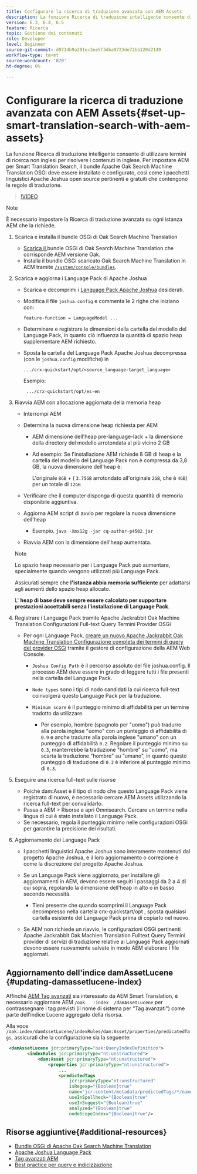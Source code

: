 ```yaml
---
title: Configurare la ricerca di traduzione avanzata con AEM Assets
description: La funzione Ricerca di traduzione intelligente consente di utilizzare termini di ricerca non inglesi per risolvere i contenuti in inglese. Per impostare AEM per Smart Translation Search, il bundle Apache Oak Search Machine Translation OSGi deve essere installato e configurato, così come i pacchetti linguistici Apache Joshua open source pertinenti e gratuiti che contengono le regole di traduzione.
version: 6.3, 6.4, 6.5
feature: Ricerca
topic: Gestione dei contenuti
role: Developer
level: Beginner
source-git-commit: d9714b9a291ec3ee5f3dba9723de72bb120d2149
workflow-type: tm+mt
source-wordcount: '870'
ht-degree: 0%

---
```



# Configurare la ricerca di traduzione avanzata con AEM Assets{#set-up-smart-translation-search-with-aem-assets}

La funzione Ricerca di traduzione intelligente consente di utilizzare termini di ricerca non inglesi per risolvere i contenuti in inglese. Per impostare AEM per Smart Translation Search, il bundle Apache Oak Search Machine Translation OSGi deve essere installato e configurato, così come i pacchetti linguistici Apache Joshua open source pertinenti e gratuiti che contengono le regole di traduzione.

>[!VIDEO](https://video.tv.adobe.com/v/21291/?quality=9&learn=on)

>[!NOTE]
>
>È necessario impostare la Ricerca di traduzione avanzata su ogni istanza AEM che la richiede.

1. Scarica e installa il bundle OSGi di Oak Search Machine Translation
   * [Scarica il ](https://search.maven.org/#search%7Cgav%7C1%7Cg%3A%22org.apache.jackrabbit%22%20AND%20a%3A%22oak-search-mt%22) bundle OSGi di Oak Search Machine Translation che corrisponde AEM versione Oak.
   * Installa il bundle OSGi scaricato Oak Search Machine Translation in AEM tramite [ `/system/console/bundles`](http://localhost:4502/system/console/bundles).

2. Scarica e aggiorna i Language Pack di Apache Joshua
   * Scarica e decomprimi i [Language Pack Apache Joshua](https://cwiki.apache.org/confluence/display/JOSHUA/Language+Packs) desiderati.
   * Modifica il file `joshua.config` e commenta le 2 righe che iniziano con:

      ```
      feature-function = LanguageModel ...
      ```

   * Determinare e registrare le dimensioni della cartella del modello del Language Pack, in quanto ciò influenza la quantità di spazio heap supplementare AEM richiesto.
   * Sposta la cartella del Language Pack Apache Joshua decompressa (con le `joshua.config` modifiche) in

      ```
      .../crx-quickstart/opt/<source_language-target_language>
      ```

      Esempio:

      ```
       .../crx-quickstart/opt/es-en
      ```

3. Riavvia AEM con allocazione aggiornata della memoria heap
   * Interrompi AEM
   * Determina la nuova dimensione heap richiesta per AEM

      * AEM dimensione dell&#39;heap pre-language-lack + la dimensione della directory del modello arrotondata al più vicino 2 GB
      * Ad esempio: Se l&#39;installazione AEM richiede 8 GB di heap e la cartella del modello del Language Pack non è compressa da 3,8 GB, la nuova dimensione dell&#39;heap è:

         L&#39;originale `8GB` + ( `3.75GB` arrotondato all&#39;originale `2GB`, che è `4GB`) per un totale di `12GB`
   * Verificare che il computer disponga di questa quantità di memoria disponibile aggiuntiva.
   * Aggiorna AEM script di avvio per regolare la nuova dimensione dell&#39;heap

      * Esempio. `java -Xmx12g -jar cq-author-p4502.jar`
   * Riavvia AEM con la dimensione dell&#39;heap aumentata.

   >[!NOTE]
   >
   >Lo spazio heap necessario per i Language Pack può aumentare, specialmente quando vengono utilizzati più Language Pack.
   >
   >
   >Assicurati sempre che **l&#39;istanza abbia memoria sufficiente** per adattarsi agli aumenti dello spazio heap allocato.
   >
   >
   >L&#39; **heap di base deve sempre essere calcolato per supportare prestazioni accettabili senza l&#39;installazione di Language Pack**.

4. Registrare i Language Pack tramite Apache Jackrabbit Oak Machine Translation Configurazioni Full-text Query Termini Provider OSGi

   * Per ogni Language Pack, [creare un nuovo Apache Jackrabbit Oak Machine Translation Configurazione completa dei termini di query del provider OSGi](http://localhost:4502/system/console/configMgr/org.apache.jackrabbit.oak.plugins.index.mt.MTFulltextQueryTermsProviderFactory) tramite il gestore di configurazione della AEM Web Console.

      * `Joshua Config Path` è il percorso assoluto del file joshua.config. Il processo AEM deve essere in grado di leggere tutti i file presenti nella cartella del Language Pack.
      * `Node types` sono i tipi di nodo candidati la cui ricerca full-text coinvolgerà questo Language Pack per la traduzione.
      * `Minimum score` è il punteggio minimo di affidabilità per un termine tradotto da utilizzare.

         * Per esempio, hombre (spagnolo per &quot;uomo&quot;) può tradurre alla parola inglese &quot;uomo&quot; con un punteggio di affidabilità di `0.9` e anche tradurre alla parola inglese &quot;umano&quot; con un punteggio di affidabilità `0.2`. Regolare il punteggio minimo su `0.3`, manterrebbe la traduzione &quot;hombre&quot; su &quot;uomo&quot;, ma scarta la traduzione &quot;hombre&quot; su &quot;umano&quot;, in quanto questo punteggio di traduzione di `0.2` è inferiore al punteggio minimo di `0.3`.

5. Eseguire una ricerca full-text sulle risorse
   * Poiché dam:Asset è il tipo di nodo che questo Language Pack viene registrato di nuovo, è necessario cercare AEM Assets utilizzando la ricerca full-text per convalidarlo.
   * Passa a AEM > Risorse e apri Omnisearch. Cercare un termine nella lingua di cui è stato installato il Language Pack.
   * Se necessario, regola il punteggio minimo nelle configurazioni OSGi per garantire la precisione dei risultati.

6. Aggiornamento dei Language Pack
   * I pacchetti linguistici Apache Joshua sono interamente mantenuti dal progetto Apache Joshua, e il loro aggiornamento o correzione è come la discrezione del progetto Apache Joshua.
   * Se un Language Pack viene aggiornato, per installare gli aggiornamenti in AEM, devono essere seguiti i passaggi da 2 a 4 di cui sopra, regolando la dimensione dell&#39;heap in alto o in basso secondo necessità.

      * Tieni presente che quando scomprimi il Language Pack decompresso nella cartella crx-quickstart/opt , sposta qualsiasi cartella esistente del Language Pack prima di copiarlo nel nuovo.
   * Se AEM non richiede un riavvio, le configurazioni OSGi pertinenti Apache Jackrabbit Oak Machien Translation Fulltext Query Termini provider di servizi di traduzione relative ai Language Pack aggiornati devono essere nuovamente salvate in modo AEM elaborare i file aggiornati.


## Aggiornamento dell&#39;indice damAssetLucene {#updating-damassetlucene-index}

Affinché [AEM Tag avanzati](https://helpx.adobe.com/experience-manager/6-3/assets/using/touch-ui-smart-tags.html) sia interessato da AEM Smart Translation, è necessario aggiornare AEM `/oak   :index  /damAssetLucene` per contrassegnare i tag previsti (il nome di sistema per &quot;Tag avanzati&quot;) come parte dell’indice Lucene aggregato della risorsa.

Alla voce `/oak:index/damAssetLucene/indexRules/dam:Asset/properties/predicatedTags`, assicurati che la configurazione sia la seguente:

```xml
 <damAssetLucene jcr:primaryType="oak:QueryIndexDefinition">
        <indexRules jcr:primaryType="nt:unstructured">
            <dam:Asset jcr:primaryType="nt:unstructured">
                <properties jcr:primaryType="nt:unstructured">
                    ...
                    <predictedTags
                        jcr:primaryType="nt:unstructured"
                        isRegexp="{Boolean}true"
                        name="jcr:content/metadata/predictedTags/*/name"
                        useInSpellheck="{Boolean}true"
                        useInSuggest="{Boolean}true"
                        analyzed="{Boolean}true"
                        nodeScopeIndex="{Boolean}true"/>
```

## Risorse aggiuntive{#additional-resources}

* [Bundle OSGi di Apache Oak Search Machine Translation](https://search.maven.org/#search%7Cgav%7C1%7Cg%3A%22org.apache.jackrabbit%22%20AND%20a%3A%22oak-search-mt%22)
* [Apache Joshua Language Pack](https://cwiki.apache.org/confluence/display/JOSHUA/Language+Packs)
* [Tag avanzati AEM](https://helpx.adobe.com/experience-manager/6-3/assets/using/touch-ui-smart-tags.html)
* [Best practice per query e indicizzazione](https://helpx.adobe.com/experience-manager/6-5/sites/deploying/using/best-practices-for-queries-and-indexing.html)